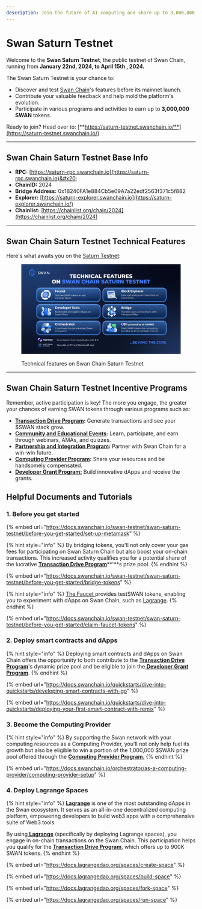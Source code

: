 ```yaml
---
description: Join the future of AI computing and share up to 3,000,000 SWAN tokens.
---
```


# Swan Saturn Testnet

Welcome to the **Swan Saturn Testnet**, the public testnet of Swan Chain, running from **January 22nd, 2024, to April 15th , 2024.**

The Swan Saturn Testnet is your chance to:

* Discover and test [Swan Chain](https://swanchain.io/)'s features before its mainnet launch.&#x20;
* Contribute your valuable feedback and help mold the platform's evolution.
* Participate in various programs and activities to earn up to **3,000,000 SWAN** tokens.

Ready to join? Head over to: [**https://saturn-testnet.swanchain.io/**](https://saturn-testnet.swanchain.io/)

***

## Swan Chain Saturn Testnet Base Info

* **RPC:** [https://saturn-rpc.swanchain.io](https://saturn-rpc.swanchain.io)&#x20;
* **ChainID:** 2024
* **Bridge Address:** 0x1B240FA1e884Cb5e09A7a22edf2563f371c5f882
* **Explorer:** [https://saturn-explorer.swanchain.io](https://saturn-explorer.swanchain.io/)
* **Chainlist:** [https://chainlist.org/chain/2024](https://chainlist.org/chain/2024)

***

## Swan Chain Saturn Testnet Technical Features

Here's what awaits you on the [Saturn Testnet](https://saturn-testnet.swanchain.io/):

<figure><img src="../../.gitbook/assets/MicrosoftTeams-image (3) (1).png" alt=""><figcaption><p> Technical features on Swan Chain Saturn Testnet</p></figcaption></figure>

***

## Swan Chain Saturn Testnet Incentive Programs

Remember, active participation is key! The more you engage, the greater your chances of earning SWAN tokens through various programs such as:

* [**Transaction Drive Program**](https://docs.swanchain.io/swan-testnet/swan-saturn-testnet/transaction-drive-program)**:** Generate transactions and see your $SWAN stack grow.
* [**Community and Educational Events**](https://docs.swanchain.io/swan-testnet/swan-saturn-testnet/community-and-educational-events)**:** Learn, participate, and earn through webinars, AMAs, and quizzes.
* [**Partnership and Integration Program**](https://docs.swanchain.io/swan-testnet/swan-saturn-testnet/partnership-and-integration-program)**:** Partner with Swan Chain for a win-win future.
* [**Computing Provider Program**](https://docs.swanchain.io/swan-testnet/swan-saturn-testnet/computing-provider-program)**:** Share your resources and be handsomely compensated.
* [**Developer Grant Program:**](https://docs.swanchain.io/swan-testnet/swan-saturn-testnet/developer-grant-program) Build innovative dApps and receive the grants.

## Helpful Documents and Tutorials

### 1. Before you get started

{% embed url="https://docs.swanchain.io/swan-testnet/swan-saturn-testnet/before-you-get-started/set-up-metamask" %}

{% hint style="info" %}
By bridging tokens, you'll not only cover your gas fees for participating on Swan Saturn Chain but also boost your on-chain transactions. This increased activity qualifies you for a potential share of the lucrative [**Transaction Drive Program**](https://docs.swanchain.io/swan-testnet/swan-saturn-testnet/transaction-drive-program)**'**s prize pool.
{% endhint %}

{% embed url="https://docs.swanchain.io/swan-testnet/swan-saturn-testnet/before-you-get-started/bridge-tokens" %}

{% hint style="info" %}
[The Faucet ](https://discord.com/channels/867879887871672331/1174304906031661076)provides testSWAN tokens, enabling you to experiment with dApps on Swan Chain, such as [Lagrange](https://lagrangedao.org/spaces).
{% endhint %}

{% embed url="https://docs.swanchain.io/swan-testnet/swan-saturn-testnet/before-you-get-started/claim-faucet-tokens" %}

### 2. Deploy smart contracts and dApps

{% hint style="info" %}
Deploying smart contracts and dApps on Swan Chain offers the opportunity to both contribute to the [**Transaction Drive Program**](https://docs.swanchain.io/swan-testnet/swan-saturn-testnet/transaction-drive-program)'s dynamic prize pool and be eligible to join the[ **Developer Grant Program**](https://docs.swanchain.io/swan-testnet/swan-saturn-testnet/developer-grant-program).
{% endhint %}

{% embed url="https://docs.swanchain.io/quickstarts/dive-into-quickstarts/developing-smart-contracts-with-go" %}

{% embed url="https://docs.swanchain.io/quickstarts/dive-into-quickstarts/deploying-your-first-smart-contract-with-remix" %}

### 3. Become the Computing Provider

{% hint style="info" %}
By supporting the Swan network with your computing resources as a Computing Provider, you'll not only help fuel its growth but also be eligible to win a portion of the 1,000,000 $SWAN prize pool offered through the [**Computing Provider Program.**](https://docs.swanchain.io/swan-testnet/swan-saturn-testnet/computing-provider-program)
{% endhint %}

{% embed url="https://docs.swanchain.io/orchestrator/as-a-computing-provider/computing-provider-setup" %}

### 4. Deploy Lagrange Spaces

{% hint style="info" %}
[**Lagrange**](https://lagrangedao.org/spaces) is one of the most outstanding dApps in the Swan ecosystem. It serves as an all-in-one decentralized computing platform, empowering developers to build web3 apps with a comprehensive suite of Web3 tools.

By using[ **Lagrange**](https://lagrangedao.org/spaces) (specifically by deploying Lagrange spaces), you engage in on-chain transactions on the Swan Chain. This participation helps you qualify for the [**Transaction Drive Program**](https://docs.swanchain.io/swan-testnet/swan-saturn-testnet/transaction-drive-program), which offers up to 900K SWAN tokens.
{% endhint %}

{% embed url="https://docs.lagrangedao.org/spaces/create-space" %}

{% embed url="https://docs.lagrangedao.org/spaces/build-space" %}

{% embed url="https://docs.lagrangedao.org/spaces/fork-space" %}

{% embed url="https://docs.lagrangedao.org/spaces/run-space" %}
